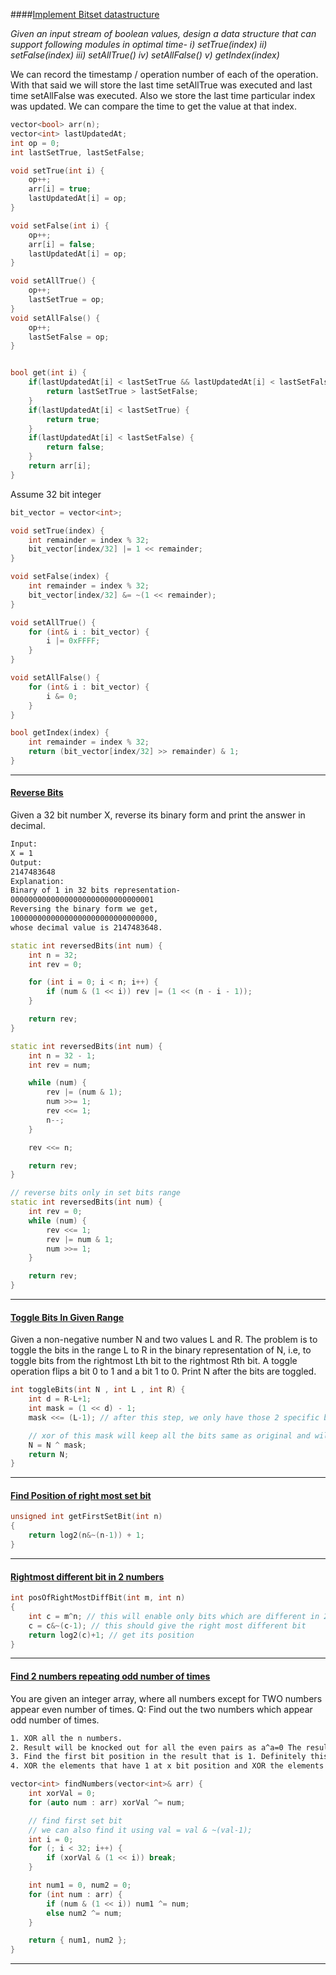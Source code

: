 ####[Implement Bitset datastructure]()

_Given an input stream of boolean values, design a data structure that can support following modules in optimal time-
i) setTrue(index)
ii) setFalse(index)
iii) setAllTrue()
iv) setAllFalse()
v) getIndex(index)_

We can record the timestamp / operation number of each of the operation. With that said we will store the last time setAllTrue was executed and last time setAllFalse was executed. Also we store the last time particular index was updated. We can compare the time to get the value at that index.

```cpp
vector<bool> arr(n);
vector<int> lastUpdatedAt;
int op = 0;
int lastSetTrue, lastSetFalse;

void setTrue(int i) {
    op++;
    arr[i] = true;
    lastUpdatedAt[i] = op;
}

void setFalse(int i) {
    op++;
    arr[i] = false;
    lastUpdatedAt[i] = op;
}

void setAllTrue() {
    op++;
    lastSetTrue = op;
}
void setAllFalse() {
    op++;
    lastSetFalse = op;
}


bool get(int i) {
    if(lastUpdatedAt[i] < lastSetTrue && lastUpdatedAt[i] < lastSetFalse) {
        return lastSetTrue > lastSetFalse;
    }
    if(lastUpdatedAt[i] < lastSetTrue) {
        return true;
    }
    if(lastUpdatedAt[i] < lastSetFalse) {
        return false;
    }
    return arr[i];
}
```

Assume 32 bit integer

```cpp
bit_vector = vector<int>;

void setTrue(index) {
    int remainder = index % 32;
    bit_vector[index/32] |= 1 << remainder;
}

void setFalse(index) {
    int remainder = index % 32;
    bit_vector[index/32] &= ~(1 << remainder);
}

void setAllTrue() {
    for (int& i : bit_vector) {
        i |= 0xFFFF;
    }
}

void setAllFalse() {
    for (int& i : bit_vector) {
        i &= 0;
    }
}

bool getIndex(index) {
    int remainder = index % 32;
    return (bit_vector[index/32] >> remainder) & 1;
}
```

---

#### [Reverse Bits](https://practice.geeksforgeeks.org/problems/reverse-bits3556/1#)

Given a 32 bit number X, reverse its binary form and print the answer in decimal.

```sh
Input:
X = 1
Output:
2147483648
Explanation:
Binary of 1 in 32 bits representation-
00000000000000000000000000000001
Reversing the binary form we get,
10000000000000000000000000000000,
whose decimal value is 2147483648.
```

```cpp
static int reversedBits(int num) {
    int n = 32;
    int rev = 0;

    for (int i = 0; i < n; i++) {
        if (num & (1 << i)) rev |= (1 << (n - i - 1));
    }

    return rev;
}
```

```cpp
static int reversedBits(int num) {
    int n = 32 - 1;
    int rev = num;

    while (num) {
        rev |= (num & 1);
        num >>= 1;
        rev <<= 1;
        n--;
    }

    rev <<= n;

    return rev;
}
```

```cpp
// reverse bits only in set bits range
static int reversedBits(int num) {
    int rev = 0;
    while (num) {
        rev <<= 1;
        rev |= num & 1;
        num >>= 1;
    }

    return rev;
}
```

---

#### [Toggle Bits In Given Range](https://practice.geeksforgeeks.org/problems/toggle-bits-given-range0952/1)

Given a non-negative number N and two values L and R. The problem is to toggle the bits in the range L to R in the binary representation of N, i.e, to toggle bits from the rightmost Lth bit to the rightmost Rth bit. A toggle operation flips a bit 0 to 1 and a bit 1 to 0. Print N after the bits are toggled.

```cpp
int toggleBits(int N , int L , int R) {
    int d = R-L+1;
    int mask = (1 << d) - 1;
    mask <<= (L-1); // after this step, we only have those 2 specific bits on.

    // xor of this mask will keep all the bits same as original and will flip the specified bits
    N = N ^ mask;
    return N;
}
```

---

#### [Find Position of right most set bit](https://practice.geeksforgeeks.org/problems/find-first-set-bit-1587115620/1)

```cpp
unsigned int getFirstSetBit(int n)
{
    return log2(n&~(n-1)) + 1;
}
```

---

#### [Rightmost different bit in 2 numbers](https://practice.geeksforgeeks.org/problems/rightmost-different-bit-1587115621/1)

```cpp
int posOfRightMostDiffBit(int m, int n)
{
    int c = m^n; // this will enable only bits which are different in 2 numbers
    c = c&~(c-1); // this should give the right most different bit
    return log2(c)+1; // get its position
}
```

---

#### [Find 2 numbers repeating odd number of times](https://www.careercup.com/question?id=16306671)

You are given an integer array, where all numbers except for TWO numbers appear even number of times.
Q: Find out the two numbers which appear odd number of times.

```sh
1. XOR all the n numbers.
2. Result will be knocked out for all the even pairs as a^a=0 The result now contains only XOR of the two odd out numbers.
3. Find the first bit position in the result that is 1. Definitely this bit position both the odd numbers have different bit values. i.e. one has a 0 and another has a 1 at this position. Let this position be x
4. XOR the elements that have 1 at x bit position and XOR the elements that have 0 at x bit position. The two XOR results would give the two odd count numbers.
```

```cpp
vector<int> findNumbers(vector<int>& arr) {
    int xorVal = 0;
    for (auto num : arr) xorVal ^= num;

    // find first set bit
    // we can also find it using val = val & ~(val-1);
    int i = 0;
    for (; i < 32; i++) {
        if (xorVal & (1 << i)) break;
    }

    int num1 = 0, num2 = 0;
    for (int num : arr) {
        if (num & (1 << i)) num1 ^= num;
        else num2 ^= num;
    }

    return { num1, num2 };
}
```

---

